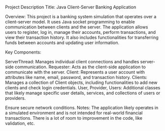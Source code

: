 Project Description
Title: Java Client-Server Banking Application

Overview:
This project is a banking system simulation that operates over a client-server model. It uses Java socket programming to enable communication between clients and the server. The application allows users to register, log in, manage their accounts, perform transactions, and view their transaction history. It also includes functionalities for transferring funds between accounts and updating user information.

Key Components:

ServerThread: Manages individual client connections and handles server-side communication.
Requester: Acts as the client-side application to communicate with the server.
Client: Represents a user account with attributes like name, email, password, and transaction history.
Clients: Manages a collection of Client objects, including functionalities to add new clients and check login credentials.
User, Provider, Users: Additional classes that likely manage specific user details, services, and collections of users or providers.


Ensure secure network conditions.
Notes:
The application likely operates in a simulated environment and is not intended for real-world financial transactions.
There is a lot of room to improvement in the code, like validation, etc.
